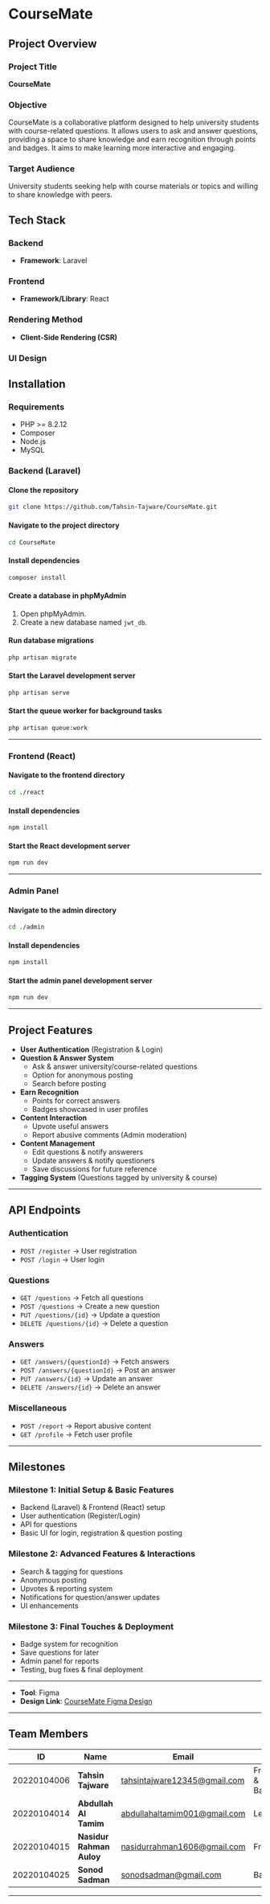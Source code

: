 # CourseMate

## Project Overview

### Project Title

**CourseMate**

### Objective

CourseMate is a collaborative platform designed to help university students with course-related questions. It allows users to ask and answer questions, providing a space to share knowledge and earn recognition through points and badges. It aims to make learning more interactive and engaging.

### Target Audience

University students seeking help with course materials or topics and willing to share knowledge with peers.

## Tech Stack

### Backend

- **Framework**: Laravel

### Frontend

- **Framework/Library**: React

### Rendering Method

- **Client-Side Rendering (CSR)**

### UI Design


##  Installation

### Requirements

- PHP >= 8.2.12
- Composer
- Node.js
- MySQL

### Backend (Laravel)

#### Clone the repository
```sh
git clone https://github.com/Tahsin-Tajware/CourseMate.git
```

#### Navigate to the project directory
```sh
cd CourseMate
```

#### Install dependencies
```sh
composer install
```

#### Create a database in phpMyAdmin
1. Open phpMyAdmin.
2. Create a new database named `jwt_db`.

#### Run database migrations
```sh
php artisan migrate
```

#### Start the Laravel development server
```sh
php artisan serve
```

#### Start the queue worker for background tasks
```sh
php artisan queue:work
```

---
### Frontend (React)

#### Navigate to the frontend directory
```sh
cd ./react
```

#### Install dependencies
```sh
npm install
```

#### Start the React development server
```sh
npm run dev
```

---

### Admin Panel

#### Navigate to the admin directory
```sh
cd ./admin
```

#### Install dependencies
```sh
npm install
```

#### Start the admin panel development server
```sh
npm run dev
```

---

## Project Features

- **User Authentication** (Registration & Login)
- **Question & Answer System**
  - Ask & answer university/course-related questions
  - Option for anonymous posting
  - Search before posting
- **Earn Recognition**
  - Points for correct answers
  - Badges showcased in user profiles
- **Content Interaction**
  - Upvote useful answers
  - Report abusive comments (Admin moderation)
- **Content Management**
  - Edit questions & notify answerers
  - Update answers & notify questioners
  - Save discussions for future reference
- **Tagging System** (Questions tagged by university & course)

---

## API Endpoints

### Authentication
- `POST /register` → User registration
- `POST /login` → User login

### Questions
- `GET /questions` → Fetch all questions
- `POST /questions` → Create a new question
- `PUT /questions/{id}` → Update a question
- `DELETE /questions/{id}` → Delete a question

### Answers
- `GET /answers/{questionId}` → Fetch answers
- `POST /answers/{questionId}` → Post an answer
- `PUT /answers/{id}` → Update an answer
- `DELETE /answers/{id}` → Delete an answer

### Miscellaneous
- `POST /report` → Report abusive content
- `GET /profile` → Fetch user profile

---

## Milestones

### Milestone 1: Initial Setup & Basic Features
- Backend (Laravel) & Frontend (React) setup
- User authentication (Register/Login)
- API for questions
- Basic UI for login, registration & question posting

### Milestone 2: Advanced Features & Interactions
- Search & tagging for questions
- Anonymous posting
- Upvotes & reporting system
- Notifications for question/answer updates
- UI enhancements

### Milestone 3: Final Touches & Deployment
- Badge system for recognition
- Save questions for later
- Admin panel for reports
- Testing, bug fixes & final deployment

---
- **Tool**: Figma
- **Design Link**: [CourseMate Figma Design](https://www.figma.com/design/fKDPJjzPK2vsDutBGt5i9C/Project?node-id=0-1&t=Gq2vDuo5aOzYM2P0-1)

---
## Team Members

| **ID**      | **Name**                 | **Email**                    | **Role**           |
| ----------- | ------------------------ | ---------------------------- | ------------------ |
| 20220104006 | **Tahsin Tajware**       | tahsintajware12345@gmail.com | Frontend & Backend |
| 20220104014 | **Abdullah Al Tamim**    | abdullahaltamim001@gmail.com | Lead               |
| 20220104015 | **Nasidur Rahman Auloy** | nasidurrahman1606@gmail.com  | Frontend           |
| 20220104025 | **Sonod Sadman**         | sonodsadman@gmail.com        | Backend            |

---
